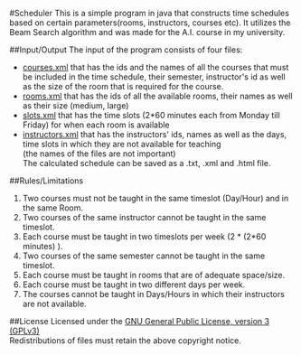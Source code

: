 #Scheduler
This is a simple program in java that constructs time schedules based on certain parameters(rooms, instructors, courses etc). It utilizes the Beam Search algorithm and was made for the A.I. course in my university.

##Input/Output
The input of the program consists of four files:    
* [courses.xml](Scheduler/blob/master/courses.xml) that has the ids and the names of all the courses that must be included in the time schedule, their semester, instructor's id as well as the size of the room that is required for the course.    
* [rooms.xml](Scheduler/blob/master/rooms.xml) that has the ids of all the available rooms, their names as well as their size (medium, large)   
* [slots.xml](Scheduler/blob/master/slots.xml) that has the time slots (2\*60 minutes each from Monday till Friday) for when each room is available    
* [instructors.xml](Scheduler/blob/master/instructors.xml) that has the instructors' ids, names as well as the days, time slots in which they are not available for teaching    
(the names of the files are not important)    
The calculated schedule can be saved as a .txt, .xml and .html file.

##Rules/Limitations
1. Two courses must not be taught in the same timeslot (Day/Hour) and in the same Room.     
2. Two courses of the same instructor cannot be taught in the same timeslot.     
3. Each course must be taught in two timeslots per week (2 \* (2\*60 minutes) ).    
4. Two courses of the same semester cannot be taught in the same timeslot.    
5. Each course must be taught in rooms that are of adequate space/size.   
6. Each course must be taught in two different days per week.    
7. The courses cannot be taught in Days/Hours in which their instructors are not available.    

##License
Licensed under the [GNU General Public License, version 3 (GPLv3)](http://www.gnu.org/licenses/gpl.txt)   
Redistributions of files must retain the above copyright notice.


